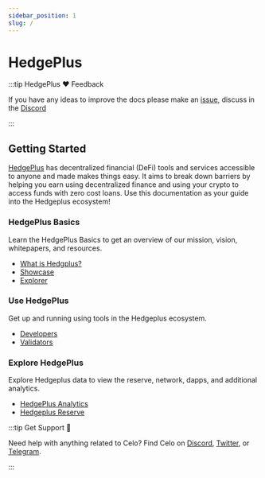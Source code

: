 ```yaml
---
sidebar_position: 1
slug: / 
---
```


# HedgePlus

:::tip HedgePlus ❤️ Feedback

If you have any ideas to improve the docs please make an [issue](https://github.com/hedgeplus-io/docs/issues/new), discuss in the [Discord](https://discord.gg/XUG5CHEH)

:::


## Getting Started

[HedgePlus](https://hedgeplus.io/) has decentralized financial (DeFi) tools and services accessible to anyone and made makes things easy. It aims to break down barriers by helping you earn using decentralized finance and using your crypto to access funds with zero cost loans.  Use this documentation as your guide into the Hedgeplus ecosystem!

### HedgePlus Basics

Learn the HedgePlus Basics to get an overview of our mission, vision, whitepapers, and resources.

- [What is Hedgplus?](https://www.hedgeplus.io/)
- [Showcase](https://www.hedgeplus.io/)
- [Explorer](https://www.hedgeplus.io/)


### Use HedgePlus

Get up and running using tools in the Hedgeplus ecosystem.

- [Developers](https://www.hedgeplus.io/)
- [Validators](https://www.hedgeplus.io/)


### Explore HedgePlus

Explore Hedgeplus data to view the reserve, network, dapps, and additional analytics.

- [HedgePlus Analytics](https://www.hedgeplus.io/)
- [Hedgeplus Reserve](https://www.hedgeplus.io/)



:::tip Get Support 💬

Need help with anything related to Celo? Find Celo on [Discord](https://discord.gg/XUG5CHEH), [Twitter](https://twitter.com/hedgeplus_io), or [Telegram](https://t.me/hedgeplus_io).

:::
